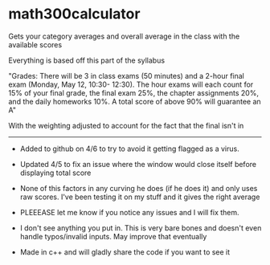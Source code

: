 # math300calculator
Gets your category averages and overall average in the class with the available scores

Everything is based off this part of the syllabus

"Grades: There will be 3 in class exams (50 minutes) and a 2-hour final exam (Monday, May 12, 10:30-
12:30). The hour exams will each count for 15% of your final grade, the final exam 25%, the chapter
assignments 20%, and the daily homeworks 10%. A total score of above 90% will guarantee an A"

With the weighting adjusted to account for the fact that the final isn't in 

----------------------------------------------------
- Added to github on 4/6 to try to avoid it getting flagged as a virus. 

- Updated 4/5 to fix an issue where the window would close itself before displaying total score

- None of this factors in any curving he does (if he does it) and only uses raw scores. I've been testing it on my stuff and it gives the right average

- PLEEEASE let me know if you notice any issues and I will fix them. 

- I don't see anything you put in. This is very bare bones and doesn't even handle typos/invalid inputs. May improve that eventually

- Made in c++ and will gladly share the code if you want to see it 

